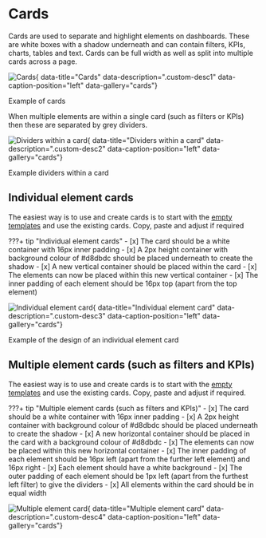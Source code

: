 # Cards
Cards are used to separate and highlight elements on dashboards. These are white boxes with a shadow underneath and can contain filters, KPIs, charts, tables and text. Cards can be full width as well as split into multiple cards across a page.

![Cards](../../images/cards.png){ data-title="Cards" data-description=".custom-desc1" data-caption-position="left" data-gallery="cards"}
<div class="glightbox-desc custom-desc1">
Example of cards
</div>


When multiple elements are within a single card (such as filters or KPIs) then these are separated by grey dividers.

![Dividers within a card](../../images/KPI_row.png){ data-title="Dividers within a card" data-description=".custom-desc2" data-caption-position="left" data-gallery="cards"}
<div class="glightbox-desc custom-desc2">
Example dividers within a card
</div>

## Individual element cards
The easiest way is to use and create cards is to start with the <a href="../../dashboard_design/download_templates">empty templates</a> and use the existing cards. Copy, paste and adjust if required

???+ tip "Individual element cards"
    - [x] The card should be a white container with 16px inner padding
    - [x] A 2px height container with background colour of #d8dbdc should be placed underneath to create the shadow
    - [x] A new vertical container should be placed within the card
    - [x] The elements can now be placed within this new vertical container
    - [x] The inner padding of each element should be 16px top (apart from the top element)

![Individual element card](../../images/card_individual.png){ data-title="Individual element card" data-description=".custom-desc3" data-caption-position="left" data-gallery="cards"}
<div class="glightbox-desc custom-desc3">
Example of the design of an individual element card
</div>


## Multiple element cards (such as filters and KPIs)
The easiest way is to use and create cards is to start with the <a href="../../dashboard_design/download_templates">empty templates</a> and use the existing cards. Copy, paste and adjust if required.

???+ tip "Multiple element cards (such as filters and KPIs)"
    - [x] The card should be a white container with 16px inner padding
    - [x] A 2px height container with background colour of #d8dbdc should be placed underneath to create the shadow
    - [x] A new horizontal container should be placed in the card with a background colour of #d8dbdc
    - [x] The elements can now be placed within this new horizontal container
    - [x] The inner padding of each element should be 16px left (apart from the further left element) and 16px right
    - [x] Each element should have a white background
    - [x] The outer padding of each element should be 1px left (apart from the furthest left filter) to give the dividers
    - [x] All elements within the card should be in equal width

![Multiple element card](../../images/KPI_row.png){ data-title="Multiple element card" data-description=".custom-desc4" data-caption-position="left" data-gallery="cards"}
<div class="glightbox-desc custom-desc4>
Example of the design of a multiple element card
</div>